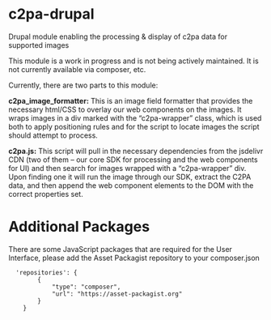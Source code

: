 # c2pa-drupal
Drupal module enabling the processing &amp; display of c2pa data for supported images

This module is a work in progress and is not being actively maintained. It is not currently available via composer, etc.

Currently, there are two parts to this module:

**c2pa_image_formatter:**
This is an image field formatter that provides the necessary html/CSS to overlay our web components on the images. It wraps images in a div marked with the “c2pa-wrapper” class, which is used both to apply positioning rules and for the script to locate images the script should attempt to process.

**c2pa.js:**
This script will pull in the necessary dependencies from the jsdelivr CDN (two of them – our core SDK for processing and the web components for UI) and then search for images wrapped with a “c2pa-wrapper” div. Upon finding one it will run the image through our SDK, extract the C2PA data, and then append the web component elements to the DOM with the correct properties set.

# Additional Packages
There are some JavaScript packages that are required for the User Interface, please add the Asset Packagist repository to your composer.json
```
  'repositories': {
        {
            "type": "composer",
            "url": "https://asset-packagist.org"
        }
    }
```
